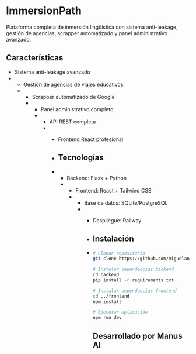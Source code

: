 # ImmersionPath

Plataforma completa de inmersión lingüística con sistema anti-leakage, gestión de agencias, scrapper automatizado y panel administrativo avanzado.

## Características

- Sistema anti-leakage avanzado
- - Gestión de agencias de viajes educativos
  - - Scrapper automatizado de Google
    - - Panel administrativo completo
      - - API REST completa
        - - Frontend React profesional
         
          - ## Tecnologías
         
          - - Backend: Flask + Python
            - - Frontend: React + Tailwind CSS
              - - Base de datos: SQLite/PostgreSQL
                - - Despliegue: Railway
                 
                  - ## Instalación
                 
                  - ```bash
                    # Clonar repositorio
                    git clone https://github.com/miguelangelortiz2/immersionpath.git

                    # Instalar dependencias backend
                    cd backend
                    pip install -r requirements.txt

                    # Instalar dependencias frontend
                    cd ../frontend
                    npm install

                    # Ejecutar aplicación
                    npm run dev
                    ```

                    ## Desarrollado por Manus AI
